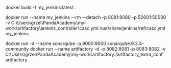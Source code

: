 docker build -t my_jenkins:latest .

docker run --name my_jenkins --rm --detach -p 8081:8080 -p 50001:50000 -v C:\Users\grzel\PandaAcademy\my-work\artifactory\jenkins_controller\casc.yml:/usr/share/jenkins/ref/casc.yml my_jenkins


docker run -d --name sonarqube -p 9000:9000 sonarqube:9.2.4-community
docker run --name artifactory -d -p 8082:8081 -p 8083:8082 -v C:\Users\grzel\PandaAcademy\my-work\artifactory:/artifactory_extra_conf artifactory

